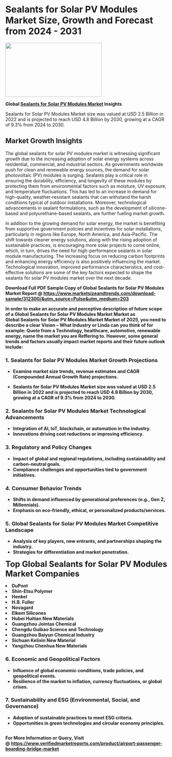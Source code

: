 <H1>Sealants for Solar PV Modules Market Size, Growth and Forecast from 2024 - 2031</H1><img class="aligncenter size-medium wp-image-584254" src="https://thirdeyenews.in/wp-content/uploads/2024/09/Global-Market-Research-300x168.jpeg" alt="" width="300" height="168" /><p><strong>Global&nbsp;<a href="https://www.marketsizeandtrends.com/download-sample/312300/&amp;utm_source=Pulse&amp;utm_medium=203">Sealants for Solar PV Modules Market</a> Insights</strong></p><p>Sealants for Solar PV Modules Market size was valued at USD 2.5 Billion in 2022 and is projected to reach USD 4.8 Billion by 2030, growing at a CAGR of 9.3% from 2024 to 2030.</p><p><h2>Market Growth Insights</h2> <p>The global sealants for solar PV modules market is witnessing significant growth due to the increasing adoption of solar energy systems across residential, commercial, and industrial sectors. As governments worldwide push for clean and renewable energy sources, the demand for solar photovoltaic (PV) modules is surging. Sealants play a critical role in ensuring the durability, efficiency, and longevity of these modules by protecting them from environmental factors such as moisture, UV exposure, and temperature fluctuations. This has led to an increase in demand for high-quality, weather-resistant sealants that can withstand the harsh conditions typical of outdoor installations. Moreover, technological advancements in sealant formulations, such as the development of silicone-based and polyurethane-based sealants, are further fueling market growth.</p> <p><strong></strong></p> <p>In addition to the growing demand for solar energy, the market is benefiting from supportive government policies and incentives for solar installations, particularly in regions like Europe, North America, and Asia-Pacific. The shift towards cleaner energy solutions, along with the rising adoption of sustainable practices, is encouraging more solar projects to come online, which, in turn, drives the need for high-performance sealants in solar module manufacturing. The increasing focus on reducing carbon footprints and enhancing energy efficiency is also positively influencing the market. Technological innovation, improved performance characteristics, and cost-effective solutions are some of the key factors expected to shape the sealants for solar PV modules market over the next decade.</p> <p><strong></p><p><span class=""><strong>Download Full PDF Sample Copy of Global Sealants for Solar PV Modules Market Report</strong> @ <a href="https://www.marketsizeandtrends.com/download-sample/312300/&amp;utm_source=Pulse&amp;utm_medium=203" target="_blank">https://www.marketsizeandtrends.com/download-sample/312300/&amp;utm_source=Pulse&amp;utm_medium=203</a></span></p><p>In order to make an accurate and perceptive description of future scope of a Global&nbsp;Sealants for Solar PV Modules Market Market as Global&nbsp;Sealants for Solar PV Modules Market Market of 2025, you need to describe a clear Vision &ndash; What Industry or Linda can you think of for example: Quote from a Technology, healthcare, automotive, renewable energy, name the market you are Reffering to. However, some general trends and factors usually impact market reports and their future outlook include:</p><h3>1.&nbsp;<strong>Sealants for Solar PV Modules Market Growth Projections</strong></h3><ul><li>Examine market size trends, revenue estimates and CAGR (Compounded Annual Growth Rate) projections.</li><li><p>Sealants for Solar PV Modules Market size was valued at USD 2.5 Billion in 2022 and is projected to reach USD 4.8 Billion by 2030, growing at a CAGR of 9.3% from 2024 to 2030.</p></li></ul><h3>2.&nbsp;<strong>Sealants for Solar PV Modules Market Technological Advancements</strong></h3><ul><li>Integration of AI, IoT, blockchain, or automation in the industry.</li><li>Innovations driving cost reductions or improving efficiency.</li></ul><h3>3.&nbsp;<strong>Regulatory and Policy Changes</strong></h3><ul><li>Impact of global and regional regulations, including sustainability and carbon-neutral goals.</li><li>Compliance challenges and opportunities tied to government initiatives.</li></ul><h3>4.&nbsp;<strong>Consumer Behavior Trends</strong></h3><ul><li>Shifts in demand influenced by generational preferences (e.g., Gen Z, Millennials).</li><li>Emphasis on eco-friendly, ethical, or personalized products/services.</li></ul><h3>5.&nbsp;<strong>Global Sealants for Solar PV Modules Market Competitive Landscape</strong></h3><ul><li>Analysis of key players, new entrants, and partnerships shaping the industry.</li><li>Strategies for differentiation and market penetration.</li></ul><p data-pm-slice="1 1 []"><span style="color: inherit; font-family: inherit; font-size: 25px;">Top Global Sealants for Solar PV Modules Market Companies</span></p><div class="" data-test-id=""><p><li>DuPont</li><li> Shin-Etsu Polymer</li><li> Henkel</li><li> H.B. Fuller</li><li> Novagard</li><li> Elkem Silicones</li><li> Hubei Huitian New Materials</li><li> Guangzhou Jointas Chemical</li><li> Chengdu Guibao Science and Technology</li><li> Guangzhou Baiyun Chemical Industry</li><li> Sichuan Kelixin New Material</li><li> Yangzhou Chenhua New Materials</li></p></div><h3>6.&nbsp;<strong>Economic and Geopolitical Factors</strong></h3><ul><li>Influence of global economic conditions, trade policies, and geopolitical events.</li><li>Resilience of the market to inflation, currency fluctuations, or global crises.</li></ul><h3>7.&nbsp;<strong>Sustainability and ESG (Environmental, Social, and Governance)</strong></h3><ul><li>Adoption of sustainable practices to meet ESG criteria.</li><li>Opportunities in green technologies and circular economy principles.</li></ul><h2><strong style="font-size: 14px;">For More Information or Query, Visit @&nbsp;</strong><a style="background-color: #ffffff; font-size: 14px;" href="https://www.marketsizeandtrends.com/report/sealants-for-solar-pv-modules-market/" target="_blank">https://www.verifiedmarketreports.com/product/airport-passenger-boarding-bridge-market</a></h2>

